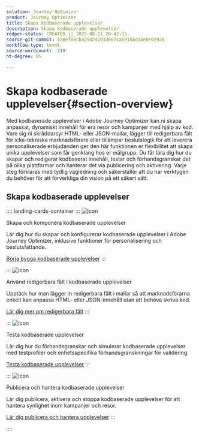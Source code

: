 ```yaml
---
solution: Journey Optimizer
product: Journey Optimizer
title: Skapa kodbaserade upplevelser
description: Skapa kodbaserade upplevelser
redpen-status: CREATED_||_2025-08-11_20-42-15
source-git-commit: 5a8ef88cba254241933607ca59156d35e0e92926
workflow-type: tm+mt
source-wordcount: '219'
ht-degree: 0%

---
```



# Skapa kodbaserade upplevelser{#section-overview}

Med kodbaserade upplevelser i Adobe Journey Optimizer kan ni skapa anpassat, dynamiskt innehåll för era resor och kampanjer med hjälp av kod. Vare sig ni skräddarsyr HTML- eller JSON-mallar, lägger till redigerbara fält för icke-tekniska marknadsförare eller tillämpar beslutslogik för att leverera personaliserade erbjudanden ger den här funktionen er flexibilitet att skapa unika upplevelser som får genklang hos er målgrupp. Du får lära dig hur du skapar och redigerar kodbaserat innehåll, testar och förhandsgranskar det på olika plattformar och hanterar det via publicering och aktivering. Varje steg förklaras med tydlig vägledning och säkerställer att du har verktygen du behöver för att förverkliga din vision på ett säkert sätt.

## Skapa kodbaserade upplevelser

:::: landing-cards-container
:::
![icon](https://cdn.experienceleague.adobe.com/icons/code-branch.svg)

Skapa och komponera kodbaserade upplevelser

Lär dig hur du skapar och konfigurerar kodbaserade upplevelser i Adobe Journey Optimizer, inklusive funktioner för personalisering och beslutsfattande.

[Börja bygga kodbaserade upplevelser](../using/code-based/create-code-based.md)
:::

:::
![icon](https://cdn.experienceleague.adobe.com/icons/list-check.svg)

Använd redigerbara fält i kodbaserade upplevelser

Upptäck hur man lägger in redigerbara fält i mallar så att marknadsförarna enkelt kan anpassa HTML- eller JSON-innehåll utan att behöva skriva kod.

[Lär dig mer om redigerbara fält](../using/code-based/code-based-form-fields.md)
:::

:::
![icon](https://cdn.experienceleague.adobe.com/icons/gear.svg)

Testa kodbaserade upplevelser

Lär dig hur du förhandsgranskar och simulerar kodbaserade upplevelser med testprofiler och enhetsspecifika förhandsgranskningar för validering.

[Testa kodbaserade upplevelser](../using/code-based/test-code-based.md)
:::

:::
![icon](https://cdn.experienceleague.adobe.com/icons/circle-play.svg)

Publicera och hantera kodbaserade upplevelser

Lär dig publicera, aktivera och stoppa kodbaserade upplevelser för att hantera synlighet inom kampanjer och resor.

[Lär dig publicera och hantera upplevelser](../using/code-based/publish-code-based.md)
:::

::::
